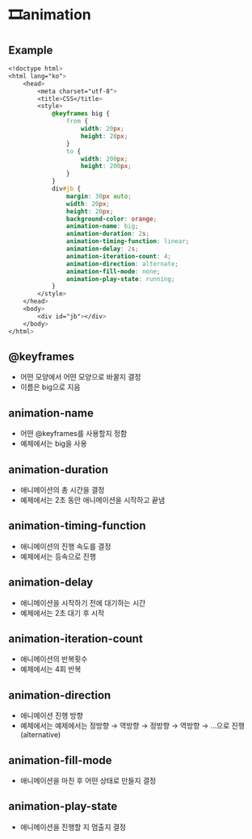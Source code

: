 # 🎞animation

## Example

```css
<!doctype html>
<html lang="ko">
    <head>
        <meta charset="utf-8">
        <title>CSS</title>
        <style>
            @keyframes big {
                from {
                    width: 20px;
                    height: 20px;
                }
                to {
                    width: 200px;
                    height: 200px;
                }
            }
            div#jb {
                margin: 30px auto;
                width: 20px;
                height: 20px;
                background-color: orange;
                animation-name: big;
                animation-duration: 2s;
                animation-timing-function: linear;
                animation-delay: 2s;
                animation-iteration-count: 4;
                animation-direction: alternate;
                animation-fill-mode: none;
                animation-play-state: running;
            }
        </style>
    </head>
    <body>
        <div id="jb"></div>
    </body>
</html>
```

## @keyframes

- 어떤 모양에서 어떤 모양으로 바꿀지 결정
- 이름은 big으로 지음

## animation-name

- 어떤 @keyframes를 사용할지 정함
- 예제에서는 big을 사용

## animation-duration

- 애니메이션의 총 시간을 결정
- 예제에서는 2초 동안 애니메이션을 시작하고 끝냄

## animation-timing-function

- 애니메이션의 진행 속도를 결정
- 예제에서는 등속으로 진행

## animation-delay

- 애니메이션을 시작하기 전에 대기하는 시간
- 예제에서는 2초 대기 후 시작

## animation-iteration-count

- 애니메이션의 반복횟수
- 예제에서는 4회 반복

## animation-direction

- 애니메이션 진행 방향
- 예제에서는 예제에서는 정방향 → 역방향 → 정방향 → 역방향 → …으로 진행(alternative)

## animation-fill-mode

- 애니메이션을 마친 후 어떤 상태로 만들지 결정

## animation-play-state

- 애니메이션을 진행할 지 멈출지 결정
